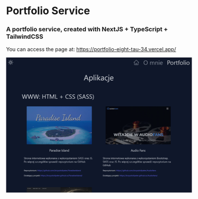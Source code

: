 # Portfolio Service

### A portfolio service, created with NextJS + TypeScript + TailwindCSS

You can access the page at: https://portfolio-eight-tau-34.vercel.app/

![Obraz](/public/porfolio.png)
